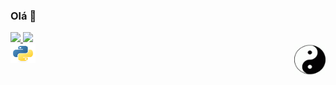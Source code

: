 ### Olá 👋

<div>
  <a href="https://github.com/GitGuii">
  <img height="180em" src="https://github-readme-stats.vercel.app/api?username=GitGuii&show_icons=true&theme=great-gatsby&include_all_commits=true&count_private=true"/>
  <img height="150em" src="https://github-readme-stats.vercel.app/api/top-langs/?username=GitGuii&layout=compact&langs_count=7&theme=great-gatsby"/>
</div>
<img align="center" alt="gui-Python" height="30" width="40" src="https://raw.githubusercontent.com/devicons/devicon/master/icons/python/python-original.svg">
  
 
<img align="right" alt="tao" height="50" width="50" src="https://github.com/GitGuii/GitGuii/blob/main/giphy.gif">
